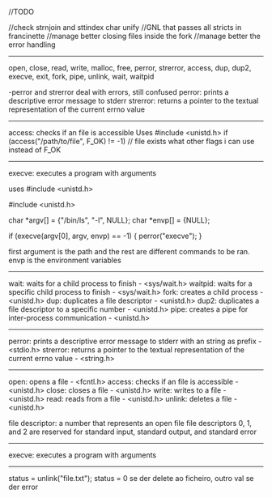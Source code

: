 //TODO

//check strnjoin and sttindex char unify
//GNL that passes all stricts in francinette
//manage better closing files inside the fork
//manage better the error handling

__________________________________
 
 open, close, read, write,
malloc, free, perror,
strerror, access, dup, dup2,
execve, exit, fork, pipe,
unlink, wait, waitpid


-perror and strerror
deal with errors, still confused
perror: prints a descriptive error message to stderr
strerror: returns a pointer to the textual representation of the current errno value
________________________________

access: checks if an file is accessible
Uses #include <unistd.h>
if (access("/path/to/file", F_OK) != -1)
    // file exists
what other flags i can use instead of F_OK
________________________________

execve: executes a program with arguments


uses #include <unistd.h>

#include <unistd.h>

char *argv[] = {"/bin/ls", "-l", NULL};
char *envp[] = {NULL};

if (execve(argv[0], argv, envp) == -1) {
    perror("execve");
}

first argument is the path and the rest are different commands to be ran.
envp is the environment variables

________________________________

wait: waits for a child process to finish - <sys/wait.h>
waitpid: waits for a specific child process to finish - <sys/wait.h>
fork: creates a child process - <unistd.h>
dup: duplicates a file descriptor - <unistd.h> 
dup2: duplicates a file descriptor to a specific number - <unistd.h>
pipe: creates a pipe for inter-process communication - <unistd.h>
________________________________  
perror: prints a descriptive error message to stderr with an string as prefix - <stdio.h>
strerror: returns a pointer to the textual representation of the current errno value - <string.h>
________________________________
open: opens a file - <fcntl.h>
access: checks if an file is accessible - <unistd.h>
close: closes a file - <unistd.h>
write: writes to a file - <unistd.h>
read: reads from a file - <unistd.h>
unlink: deletes a file - <unistd.h>

file descriptor: a number that represents an open file
file descriptors 0, 1, and 2 are reserved for standard input, standard output, and standard error
________________________________
execve: executes a program with arguments
________________________________
status = unlink("file.txt");
status = 0 se der delete ao ficheiro, outro val se der error
